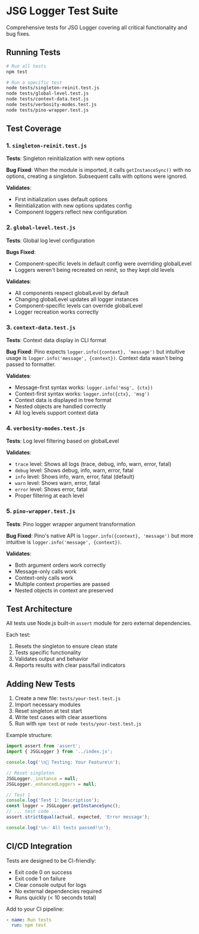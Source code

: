 # JSG Logger Test Suite

Comprehensive tests for JSG Logger covering all critical functionality and bug fixes.

## Running Tests

```bash
# Run all tests
npm test

# Run a specific test
node tests/singleton-reinit.test.js
node tests/global-level.test.js
node tests/context-data.test.js
node tests/verbosity-modes.test.js
node tests/pino-wrapper.test.js
```

## Test Coverage

### 1. `singleton-reinit.test.js`
**Tests**: Singleton reinitialization with new options

**Bug Fixed**: When the module is imported, it calls `getInstanceSync()` with no options, creating a singleton. Subsequent calls with options were ignored.

**Validates**:
- First initialization uses default options
- Reinitialization with new options updates config
- Component loggers reflect new configuration

### 2. `global-level.test.js`
**Tests**: Global log level configuration

**Bugs Fixed**: 
- Component-specific levels in default config were overriding globalLevel
- Loggers weren't being recreated on reinit, so they kept old levels

**Validates**:
- All components respect globalLevel by default
- Changing globalLevel updates all logger instances
- Component-specific levels can override globalLevel
- Logger recreation works correctly

### 3. `context-data.test.js`
**Tests**: Context data display in CLI format

**Bug Fixed**: Pino expects `logger.info({context}, 'message')` but intuitive usage is `logger.info('message', {context})`. Context data wasn't being passed to formatter.

**Validates**:
- Message-first syntax works: `logger.info('msg', {ctx})`
- Context-first syntax works: `logger.info({ctx}, 'msg')`
- Context data is displayed in tree format
- Nested objects are handled correctly
- All log levels support context data

### 4. `verbosity-modes.test.js`
**Tests**: Log level filtering based on globalLevel

**Validates**:
- `trace` level: Shows all logs (trace, debug, info, warn, error, fatal)
- `debug` level: Shows debug, info, warn, error, fatal
- `info` level: Shows info, warn, error, fatal (default)
- `warn` level: Shows warn, error, fatal
- `error` level: Shows error, fatal
- Proper filtering at each level

### 5. `pino-wrapper.test.js`
**Tests**: Pino logger wrapper argument transformation

**Bug Fixed**: Pino's native API is `logger.info({context}, 'message')` but more intuitive is `logger.info('message', {context})`.

**Validates**:
- Both argument orders work correctly
- Message-only calls work
- Context-only calls work
- Multiple context properties are passed
- Nested objects in context are preserved

## Test Architecture

All tests use Node.js built-in `assert` module for zero external dependencies.

Each test:
1. Resets the singleton to ensure clean state
2. Tests specific functionality
3. Validates output and behavior
4. Reports results with clear pass/fail indicators

## Adding New Tests

1. Create a new file: `tests/your-test.test.js`
2. Import necessary modules
3. Reset singleton at test start
4. Write test cases with clear assertions
5. Run with `npm test` or `node tests/your-test.test.js`

Example structure:

```javascript
import assert from 'assert';
import { JSGLogger } from '../index.js';

console.log('\n🧪 Testing: Your Feature\n');

// Reset singleton
JSGLogger._instance = null;
JSGLogger._enhancedLoggers = null;

// Test 1
console.log('Test 1: Description');
const logger = JSGLogger.getInstanceSync();
// ... test code ...
assert.strictEqual(actual, expected, 'Error message');

console.log('\n✅ All tests passed!\n');
```

## CI/CD Integration

Tests are designed to be CI-friendly:
- Exit code 0 on success
- Exit code 1 on failure
- Clear console output for logs
- No external dependencies required
- Runs quickly (< 10 seconds total)

Add to your CI pipeline:

```yaml
- name: Run tests
  run: npm test
```



